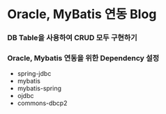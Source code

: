 # Oracle, MyBatis 연동 Blog
### DB Table을 사용하여 CRUD 모두 구현하기

### Oracle, Mybatis 연동을 위한 Dependency 설정
* spring-jdbc
* mybatis
* mybatis-spring
* ojdbc
* commons-dbcp2